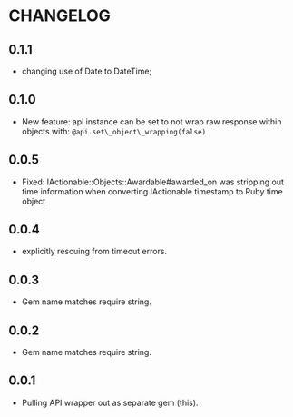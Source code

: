 # CHANGELOG #

## 0.1.1 ##

* changing use of Date to DateTime;

## 0.1.0 ##

* New feature: api instance can be set to not wrap raw response within objects with: `@api.set\_object\_wrapping(false)`

## 0.0.5 ##

* Fixed: IActionable::Objects::Awardable#awarded_on was stripping out time information when converting IActionable timestamp to Ruby time object

## 0.0.4 ##

* explicitly rescuing from timeout errors.

## 0.0.3 ##

* Gem name matches require string.

## 0.0.2 ##

* Gem name matches require string.

## 0.0.1 ##

* Pulling API wrapper out as separate gem (this).